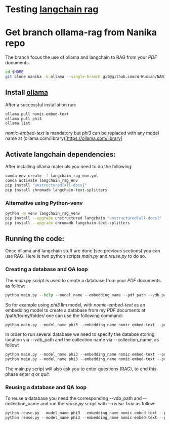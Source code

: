 # Testing [langchain rag](https://github.com/tonykipkemboi/ollama_pdf_rag/blob/main/local_ollama_rag.ipynb)
# Get branch ollama-rag from Nanika repo
The branch focus the use of ollama and langchain to RAG from your *PDF* documents.
```bash
cd $HOME
git clone nanika -b ollama --single-branch git@github.com:W-Wuxian/NANIKA.git
```

## Install [ollama](https://github.com/ollama/ollama?tab=readme-ov-file)
After a successful installation run:
```bash
ollama pull nomic-embed-text 
ollama pull phi3
ollama list
```
*nomic-embed-text* is mandatory but *phi3* can be replaced with any model name at
(ollama.com/library)[https://ollama.com/library]

## Activate langchain dependencies:
After installing ollama materials you need to do the following:
```bash
conda env create -f langchain_rag_env.yml
conda activate langchain_rag_env
pip install "unstructured[all-docs]"
pip install chromadb langchain-text-splitters
```
### Alternative using Python-venv
```bash
python -m venv langchain_rag_venv
pip install --upgrade unstructured langchain "unstructured[all-docs]"
pip install --upgrade chromadb langchain-text-splitters
```

## Running the code:
Once ollama and langchain stuff are done (see previous sections)
you can use RAG. Here is two python scripts *main.py* and *reuse.py* to do so.
### Creating a database and QA loop
The *main.py* script is used to create a database from your *PDF* documents as follow:
```python
python main.py --help --model_name --embedding_name --pdf_path --vdb_path --collection_name
```
So for example using *phi3* llm model, with *nomic-embed-text* as an embedding model to create a database from my *PDF* documents at /path/to/my/folder/ one can use the following command:
```python
python main.py --model_name phi3 --embedding_name nomic-embed-text --pdf_path /path/to/my/folder/
```
In order to run several database  we need to specify the databse storing location via --vdb_path and the collection name via --collection_name, as follow:
```python
python main.py --model_name phi3 --embedding_name nomic-embed-text --pdf_path /path/to/my/folder/ --vdb_path ./database1 --collection_name collection1
python main.py --model_name phi3 --embedding_name nomic-embed-text --pdf_path /path/to/my/folder/ --vdb_path ./database2 --collection_name collection2
```
The main.py script will also ask you to enter questions (RAG), to end this phase enter *q* or *quit*.

### Reusing a database and QA loop
To reuse a database you need the corresponding --vdb_path and --collection_name and run the *reuse.py* script with *--reuse True* as follow:
```python
python reuse.py --model_name phi3 --embedding_name nomic-embed-text --pdf_path /path/to/my/folder/ --vdb_path ./database1 --collection_name collection1 --reuse True
python reuse.py --model_name phi3 --embedding_name nomic-embed-text --pdf_path /path/to/my/folder/ --vdb_path ./database2 --collection_name collection2 --reuse True
```